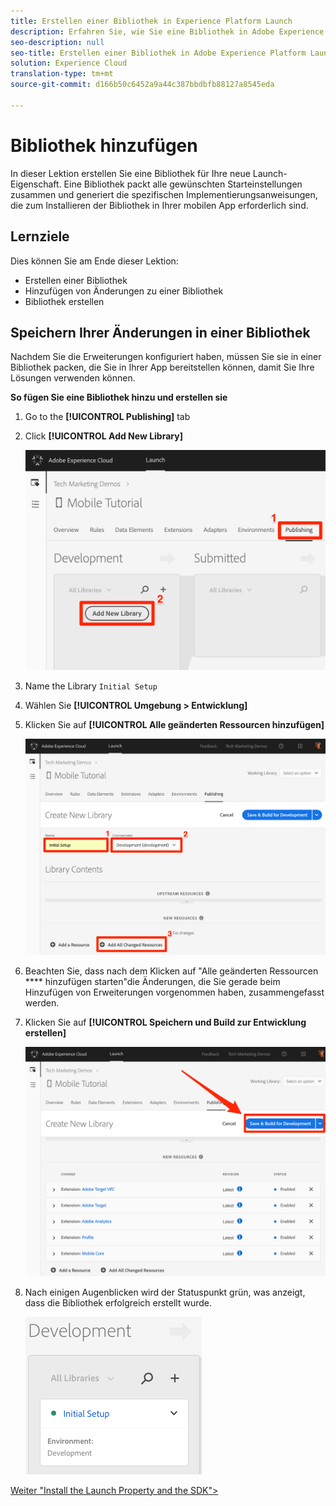 ```yaml
---
title: Erstellen einer Bibliothek in Experience Platform Launch
description: Erfahren Sie, wie Sie eine Bibliothek in Adobe Experience Platform Launch erstellen. Diese Lektion ist Teil des Lernprogramms "Implementing the Experience Cloud in Mobile Android Applications"(Implementieren der Experience Cloud in mobilen Android-Anwendungen).
seo-description: null
seo-title: Erstellen einer Bibliothek in Adobe Experience Platform Launch
solution: Experience Cloud
translation-type: tm+mt
source-git-commit: d166b50c6452a9a44c387bbdbfb88127a8545eda

---
```



# Bibliothek hinzufügen

In dieser Lektion erstellen Sie eine Bibliothek für Ihre neue Launch-Eigenschaft. Eine Bibliothek packt alle gewünschten Starteinstellungen zusammen und generiert die spezifischen Implementierungsanweisungen, die zum Installieren der Bibliothek in Ihrer mobilen App erforderlich sind.

## Lernziele

Dies können Sie am Ende dieser Lektion:

* Erstellen einer Bibliothek
* Hinzufügen von Änderungen zu einer Bibliothek
* Bibliothek erstellen

## Speichern Ihrer Änderungen in einer Bibliothek

Nachdem Sie die Erweiterungen konfiguriert haben, müssen Sie sie in einer Bibliothek packen, die Sie in Ihrer App bereitstellen können, damit Sie Ihre Lösungen verwenden können.

**So fügen Sie eine Bibliothek hinzu und erstellen sie**

1. Go to the **[!UICONTROL Publishing]** tab

1. Click **[!UICONTROL Add New Library]**

   ![Hinzufügen einer neuen Bibliothek](images/mobile-launch-addNewLibrary.png)

1. Name the Library `Initial Setup`

1. Wählen Sie **[!UICONTROL Umgebung &gt; Entwicklung]**

1. Klicken Sie auf **[!UICONTROL Alle geänderten Ressourcen hinzufügen]**

   ![Alle geänderten Ressourcen hinzufügen](images/mobile-launch-addAllChangedResources.png)

1. Beachten Sie, dass nach dem Klicken auf "Alle geänderten Ressourcen **** hinzufügen starten"die Änderungen, die Sie gerade beim Hinzufügen von Erweiterungen vorgenommen haben, zusammengefasst werden.

1. Klicken Sie auf **[!UICONTROL Speichern und Build zur Entwicklung erstellen]**

   ![Speichern und Erstellen für die Entwicklung](images/mobile-launch-saveAndBuild.png)

1. Nach einigen Augenblicken wird der Statuspunkt grün, was anzeigt, dass die Bibliothek erfolgreich erstellt wurde.

   ![Bibliotheksaufbau](images/mobile-launch-libraryBuilt.png)

[Weiter "Install the Launch Property and the SDK"&gt;](launch-install-the-mobile-sdk.md)

